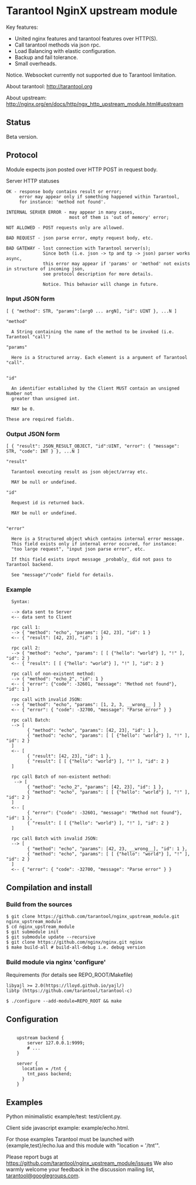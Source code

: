 # Tarantool NginX upstream module

  Key features:
  * United nginx features and tarantool features over HTTP(S).
  * Call tarantool methods via json rpc.
  * Load Balancing with elastic configuration.
  * Backup and fail tolerance.
  * Small overheads.
  
  Notice. Websocket currently not supported due to Tarantool limitation.

  About tarantool: http://tarantool.org
  
  About upstream: http://nginx.org/en/docs/http/ngx_http_upstream_module.html#upstream

## Status

Beta version.

## Protocol

  Module expects json posted over HTTP POST in request body.
  
  Server HTTP statuses
  
    OK - response body contains result or error;
         error may appear only if something happened within Tarantool,
         for instance: 'method not found'.
    
    INTERNAL SERVER ERROR - may appear in many cases,
                            most of them is 'out of memory' error;
    
    NOT ALLOWED - POST requests only are allowed.
    
    BAD REQUEST - json parse error, empty request body, etc.
    
    BAD GATEWAY - lost connection with Tarantool server(s);
                  Since both (i.e. json -> tp and tp -> json) parser works async,
                  this error may appear if 'params' or 'method' not exists in structure of incoming json,
                  see protocol description for more details.
                  
                  Notice. This behavior will change in future.

### Input JSON form

    [ { "method": STR, "params":[arg0 ... argN], "id": UINT }, ...N ]

    "method"

      A String containing the name of the method to be invoked (i.e. Tarantool "call")

    "params"

      Here is a Structured array. Each element is a argument of Tarantool "call".
      

    "id"
    
      An identifier established by the Client MUST contain an unsigned Number not
      greater than unsigned int.
      
      MAY be 0.

    These are required fields.

### Output JSON form

    [ { "result": JSON_RESULT_OBJECT, "id":UINT, "error": { "message": STR, "code": INT } }, ...N ]

    "result"

      Tarantool executing result as json object/array etc.
      
      MAY be null or undefined.

    "id"

      Request id is returned back.
      
      MAY be null or undefined.


    "error"

      Here is a Structured object which contains internal error message.
      This field exists only if internal error occured, for instance:
      "too large request", "input json parse error", etc.

      If this field exists input message _probably_ did not pass to Tarantool backend.

      See "message"/"code" field for details.
      
      
### Example

      Syntax:
      
      --> data sent to Server
      <-- data sent to Client
      
      rpc call 1:
      --> { "method": "echo", "params": [42, 23], "id": 1 }
      <-- { "result": [42, 23], "id": 1 }
      
      rpc call 2: 
      --> { "method": "echo", "params": [ [ {"hello": "world"} ], "!" ], "id": 2 }
      <-- { "result": [ [ {"hello": "world"} ], "!" ], "id": 2 }
      
      rpc call of non-existent method:
      --> { "method": "echo_2", "id": 1 } 
      <-- { "error": {"code": -32601, "message": "Method not found"}, "id": 1 }
      
      rpc call with invalid JSON:
      --> { "method": "echo", "params": [1, 2, 3, __wrong__ ] }
      <-- { "error": { "code": -32700, "message": "Parse error" } }
      
      rpc call Batch:
      --> [
            { "method": "echo", "params": [42, 23], "id": 1 },
            { "method": "echo", "params": [ [ {"hello": "world"} ], "!" ], "id": 2 }
      ]
      <-- [
            { "result": [42, 23], "id": 1 },
            { "result": [ [ {"hello": "world"} ], "!" ], "id": 2 }
      ]
      
      rpc call Batch of non-existent method:
       --> [
            { "method": "echo_2", "params": [42, 23], "id": 1 },
            { "method": "echo", "params": [ [ {"hello": "world"} ], "!" ], "id": 2 }
      ]
      <-- [
            { "error": {"code": -32601, "message": "Method not found"}, "id": 1 },
            { "result": [ [ {"hello": "world"} ], "!" ], "id": 2 }
      ]
      
      rpc call Batch with invalid JSON:
      --> [
            { "method": "echo", "params": [42, 23, __wrong__], "id": 1 },
            { "method": "echo", "params": [ [ {"hello": "world"} ], "!" ], "id": 2 }
      ]
      <-- { "error": { "code": -32700, "message": "Parse error" } }

## Compilation and install

### Build from the sources

    $ git clone https://github.com/tarantool/nginx_upstream_module.git nginx_upstream_module
    $ cd nginx_upstream_module
    $ git submodule init
    $ git submodule update --recursive
    $ git clone https://github.com/nginx/nginx.git nginx
    $ make build-all # build-all-debug i.e. debug version

### Build module via nginx 'configure'

  Requirements (for details see REPO_ROOT/Makefile)

    libyajl >= 2.0(https://lloyd.github.io/yajl/)
    libtp (https://github.com/tarantool/tarantool-c)

    $ ./configure --add-module=REPO_ROOT && make

## Configuration

```nginx

    upstream backend {
        server 127.0.0.1:9999;
        # ...
    }

    server {
      location = /tnt {
        tnt_pass backend;
      }
    }

```

## Examples

  Python minimalistic example/test: test/client.py.
  
  Client side javascript example: example/echo.html.
  
  For those examples Tarantool must be launched with {example,test}/echo.lua and this module with "location = '/tnt'".




Please report bugs at https://github.com/tarantool/nginx_upstream_module/issues
We also warmly welcome your feedback in the discussion mailing list, tarantool@googlegroups.com.
